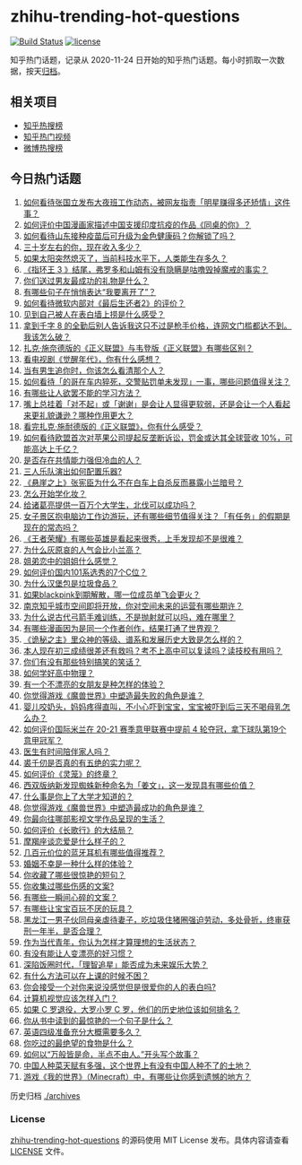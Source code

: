 # zhihu-trending-hot-questions

[![Build Status](https://github.com/justjavac/zhihu-trending-hot-questions/workflows/ci/badge.svg?branch=master)](https://github.com/justjavac/zhihu-trending-hot-questions/actions)
[![license](https://img.shields.io/github/license/justjavac/zhihu-trending-hot-questions)](https://github.com/justjavac/zhihu-trending-hot-questions/blob/master/LICENSE)

知乎热门话题，记录从 2020-11-24 日开始的知乎热门话题。每小时抓取一次数据，按天[归档](./archives)。

## 相关项目

- [知乎热搜榜](https://github.com/justjavac/zhihu-trending-top-search)
- [知乎热门视频](https://github.com/justjavac/zhihu-trending-hot-video)
- [微博热搜榜](https://github.com/justjavac/weibo-trending-hot-search)

## 今日热门话题

<!-- BEGIN -->
<!-- 最后更新时间 Tue May 04 2021 06:01:56 GMT+0800 (China Standard Time) -->

1. [如何看待张国立发布大夜班工作动态，被网友指责「明星赚得多还矫情」这件事？](https://www.zhihu.com/question/457625710)
2. [如何评价中国漫画家描述中国支援印度抗疫的作品《同桌的你》？](https://www.zhihu.com/question/457620550)
3. [如何看待山东接种疫苗后可升级为金色健康码？你解锁了吗？](https://www.zhihu.com/question/457670626)
4. [三十岁左右的你，现在收入多少？](https://www.zhihu.com/question/310923691)
5. [如果太阳突然熄灭了，当前科技水平下，人类能生存多久？](https://www.zhihu.com/question/399868816)
6. [《指环王 3 》结尾，弗罗多和山姆有没有隐瞒是咕噜毁掉魔戒的事实？](https://www.zhihu.com/question/457495969)
7. [你们送过男友最成功的礼物是什么？](https://www.zhihu.com/question/25865753)
8. [有哪些句子在悄悄表达“我要离开了”？](https://www.zhihu.com/question/440637432)
9. [如何看待微软内部对《最后生还者2》的评价？](https://www.zhihu.com/question/457639452)
10. [见到自己被人在表白墙上捞是什么感受？](https://www.zhihu.com/question/426184407)
11. [拿到千字 8
    的全勤后别人告诉我这只不过是枪手价格，连网文门槛都达不到。我该怎么破？](https://www.zhihu.com/question/457647042)
12. [扎克·施奈德版的《正义联盟》与韦登版《正义联盟》有哪些区别？](https://www.zhihu.com/question/449872864)
13. [看电视剧《觉醒年代》，你有什么感想？](https://www.zhihu.com/question/450120675)
14. [当有男生追你时，你该怎么看清那个人？](https://www.zhihu.com/question/342163331)
15. [如何看待「的哥在车内猝死，交警贴罚单未发现」一事，哪些问题值得关注？](https://www.zhihu.com/question/457613358)
16. [有哪些让人欲罢不能的学习方法？](https://www.zhihu.com/question/30178891)
17. [嘴上总挂着「对不起」或「谢谢」是会让人显得更软弱，还是会让一个人看起来更礼貌谦逊？哪种作用更大？](https://www.zhihu.com/question/25052958)
18. [看完扎克·施耐德版的《正义联盟》，你有什么感受？](https://www.zhihu.com/question/450085688)
19. [如何看待欧盟首次对苹果公司提起反垄断诉讼，罚金或达其全球营收
    10%，可能高达上千亿？](https://www.zhihu.com/question/457427264)
20. [是否存在共情能力强但冷血的人？](https://www.zhihu.com/question/267512045)
21. [三人乐队演出如何配置乐器?](https://www.zhihu.com/question/453577415)
22. [《悬崖之上》张宪臣为什么不在白车上自杀反而暴露小兰暗号？](https://www.zhihu.com/question/457341025)
23. [怎么开始学化妆？](https://www.zhihu.com/question/302940225)
24. [给诸葛亮提供一百万个大学生，北伐可以成功吗？](https://www.zhihu.com/question/443277138)
25. [女子景区抱电脑边工作边游玩，还有哪些细节值得关注？「有任务」的假期是现在的常态吗？](https://www.zhihu.com/question/457540899)
26. [《王者荣耀》有哪些英雄是看起来很秀，上手发现却不是很难？](https://www.zhihu.com/question/456199987)
27. [为什么灰原哀的人气会比小兰高？](https://www.zhihu.com/question/382637152)
28. [姐弟恋中的姐姐什么感觉？](https://www.zhihu.com/question/451689518)
29. [如何评价国内101系选秀的7个C位？](https://www.zhihu.com/question/456871781)
30. [为什么汉堡包是垃圾食品？](https://www.zhihu.com/question/382868803)
31. [如果blackpink到期解散，哪一位成员单飞会更火？](https://www.zhihu.com/question/455213754)
32. [南京知乎城市空间即将开放，你对空间未来的运营有哪些期许？](https://www.zhihu.com/question/455930944)
33. [为什么说古代弓箭手难训练，不是抛射就可以吗，难在哪里？](https://www.zhihu.com/question/349584247)
34. [有哪些漫画因为是同一个作者创作，结果打通了世界观？](https://www.zhihu.com/question/437451134)
35. [《诡秘之主》里众神的等级、谱系和发展历史大致是怎么样的？](https://www.zhihu.com/question/344358183)
36. [本人现在初三成绩很差还有救吗？考不上高中可以复读吗？读技校有用吗？](https://www.zhihu.com/question/456260758)
37. [你们有没有那些特别搞笑的笑话？](https://www.zhihu.com/question/454205391)
38. [如何学好高中物理？](https://www.zhihu.com/question/19812276)
39. [有一个不漂亮的女朋友是种怎样的体验？](https://www.zhihu.com/question/27433657)
40. [你觉得游戏《魔兽世界》中塑造最失败的角色是谁？](https://www.zhihu.com/question/456498770)
41. [婴儿咬奶头，妈妈疼得直叫，不小心吓到宝宝，宝宝被吓到后三天不喝母乳怎么办？](https://www.zhihu.com/question/455850698)
42. [如何评价国际米兰在 20-21 赛季意甲联赛中提前 4
    轮夺冠，拿下球队第19个意甲冠军？](https://www.zhihu.com/question/457596626)
43. [医生有时间陪伴家人吗？](https://www.zhihu.com/question/307677298)
44. [裘千仞是否真的有五绝的实力呢？](https://www.zhihu.com/question/457477701)
45. [如何评价《灵笼》的终章？](https://www.zhihu.com/question/457072944)
46. [西双版纳新发现蜘蛛新种命名为「姜文」，这一发现具有哪些价值？](https://www.zhihu.com/question/457371552)
47. [什么事是你上了大学才知道的？](https://www.zhihu.com/question/406491354)
48. [你觉得游戏《魔兽世界》中塑造最成功的角色是谁？](https://www.zhihu.com/question/456497443)
49. [你最向往哪部影视文学作品呈现的生活？](https://www.zhihu.com/question/456677630)
50. [如何评价《长歌行》的大结局？](https://www.zhihu.com/question/457677705)
51. [摩羯座谈恋爱是什么样子的？](https://www.zhihu.com/question/452356824)
52. [几百元价位的蓝牙耳机有哪些值得推荐？](https://www.zhihu.com/question/450380739)
53. [婚姻不幸是一种什么样的体验？](https://www.zhihu.com/question/267571755)
54. [你收藏了哪些很惊艳的短句？](https://www.zhihu.com/question/456852823)
55. [你收集过哪些伤感的文案?](https://www.zhihu.com/question/450594854)
56. [有哪些一瞬间心碎的文案？](https://www.zhihu.com/question/446133693)
57. [有哪些让宝宝百玩不厌的玩具？](https://www.zhihu.com/question/347811760)
58. [黑龙江一男子伙同母亲虐待妻子，吃垃圾住猪圈强迫劳动，多处骨折，终审获刑一年半，是否合理？](https://www.zhihu.com/question/457256890)
59. [作为当代青年，你认为怎样才算理想的生活状态？](https://www.zhihu.com/question/457149501)
60. [有没有能让人变漂亮的好习惯？](https://www.zhihu.com/question/423969924)
61. [深陷饭圈时代，「理智追星」能否成为未来娱乐大势？](https://www.zhihu.com/question/456813274)
62. [有什么方法可以在上课的时候不困？](https://www.zhihu.com/question/453132101)
63. [你会接受一个对你来说没感觉但是很爱你的人的表白吗?](https://www.zhihu.com/question/456895806)
64. [计算机视觉应该怎样入门？](https://www.zhihu.com/question/23902574)
65. [如果 C 罗退役，大罗小罗 C 罗，他们的历史地位该如何排名？](https://www.zhihu.com/question/384740207)
66. [你从书中读到的最惊艳的一个句子是什么？](https://www.zhihu.com/question/456541633)
67. [英语四级准备充分大概需要多久？](https://www.zhihu.com/question/293706213)
68. [你吃过的最绝望的食物是什么？](https://www.zhihu.com/question/266593795)
69. [如何以“万般皆是命，半点不由人。”开头写个故事？](https://www.zhihu.com/question/446397308)
70. [中国人种菜天赋有多强，这个世界上有没有中国人种不了的土地？](https://www.zhihu.com/question/457311138)
71. [游戏《我的世界》（Minecraft）中，有哪些让你感到遗憾的地方？](https://www.zhihu.com/question/451353111)

<!-- END -->

历史归档 [./archives](./archives)

### License

[zhihu-trending-hot-questions](https://github.com/justjavac/zhihu-trending-hot-questions)
的源码使用 MIT License 发布。具体内容请查看 [LICENSE](./LICENSE) 文件。

